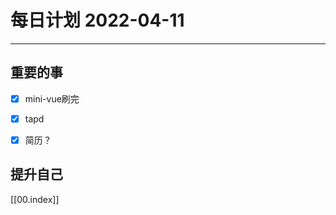 #  每日计划 2022-04-11
---
## 重要的事
- [x]  mini-vue刷完
- [x]  tapd
- [x]  简历？



## 提升自己

  



[[00.index]]
